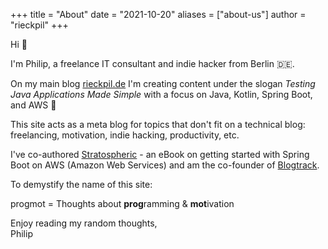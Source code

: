 +++
title = "About"
date = "2021-10-20"
aliases = ["about-us"]
author = "rieckpil"
+++

Hi :wave:

I'm Philip, a freelance IT consultant and indie hacker from Berlin :de:.

On my main blog [rieckpil.de](https://rieckpil.de/) I'm creating content under the slogan _Testing Java Applications Made Simple_ with a focus on Java, Kotlin, Spring Boot, and AWS :leaves:

This site acts as a meta blog for topics that don't fit on a technical blog: freelancing, motivation, indie hacking, productivity, etc.

I've co-authored [Stratospheric](https://stratospheric.dev/) - an eBook on getting started with Spring Boot on AWS (Amazon Web Services) and am the co-founder of [Blogtrack](https://www.blogtrack.io/).

To demystify the name of this site:

progmot = Thoughts about **prog**ramming & **mot**ivation

Enjoy reading my random thoughts,\
Philip
